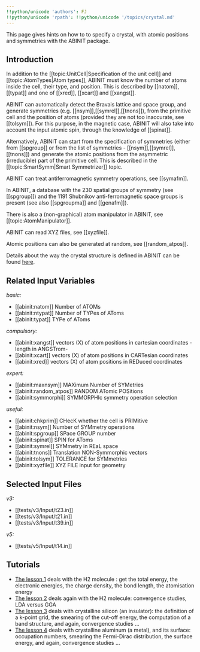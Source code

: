 ```yaml
---
!!python/unicode 'authors': FJ
!!python/unicode 'rpath': !!python/unicode '/topics/crystal.md'
---
```

<!--
This file is automatically generated by mksite.py. All changes will be lost.
Change the input yaml files or the python code
-->

This page gives hints on how to to specify a crystal, with atomic positions and symmetries with the ABINIT package.

## Introduction

In addition to the [[topic:UnitCell|Specification of the unit cell]] and
[[topic:AtomTypes|Atom types]], ABINIT must know the number of atoms inside
the cell, their type, and position. This is described by [[natom]], [[typat]]
and one of [[xred]], [[xcart]] and [[xangst]].

ABINIT can automatically detect the Bravais lattice and space group, and
generate symmetries (e.g. [[nsym]],[[symrel]],[[tnons]]), from the primitive
cell and the position of atoms (provided they are not too inaccurate, see
[[tolsym]]). For this purpose, in the magnetic case, ABINIT will also take
into account the input atomic spin, through the knowledge of [[spinat]].

Alternatively, ABINIT can start from the specification of symmetries (either
from [[spgroup]] or from the list of symmetries -
[[nsym]],[[symrel]],[[tnons]]) and generate the atomic positions from the
asymmetric (irreducible) part of the primitive cell. This is described in the
[[topic:SmartSymm|Smart Symmetrizer]] topic.

ABINIT can treat antiferromagnetic symmetry operations, see [[symafm]].

In ABINIT, a database with the 230 spatial groups of symmetry (see
[[spgroup]]) and the 1191 Shubnikov anti-ferromagnetic space groups is present
(see also [[spgroupma]] and [[genafm]]).

There is also a (non-graphical) atom manipulator in ABINIT, see
[[topic:AtomManipulator]].

ABINIT can read XYZ files, see [[xyzfile]].

Atomic positions can also be generated at random, see [[random_atpos]].

Details about the way the crystal structure is defined in ABINIT can be found
[here](../documents/geometry.pdf).



## Related Input Variables

*basic:*

- [[abinit:natom]]  Number of ATOMs
- [[abinit:ntypat]]  Number of TYPes of AToms
- [[abinit:typat]]  TYPe of AToms
 
*compulsory:*

- [[abinit:xangst]]  vectors (X) of atom positions in cartesian coordinates -length in ANGSTrom-
- [[abinit:xcart]]  vectors (X) of atom positions in CARTesian coordinates
- [[abinit:xred]]  vectors (X) of atom positions in REDuced coordinates
 
*expert:*

- [[abinit:maxnsym]]  MAXimum Number of SYMetries
- [[abinit:random_atpos]]  RANDOM ATomic POSitions
- [[abinit:symmorphi]]  SYMMORPHIc symmetry operation selection
 
*useful:*

- [[abinit:chkprim]]  CHecK whether the cell is PRIMitive
- [[abinit:nsym]]  Number of SYMmetry operations
- [[abinit:spgroup]]  SPace GROUP number
- [[abinit:spinat]]  SPIN for AToms
- [[abinit:symrel]]  SYMmetry in REaL space
- [[abinit:tnons]]  Translation NON-Symmorphic vectors
- [[abinit:tolsym]]  TOLERANCE for SYMmetries
- [[abinit:xyzfile]]  XYZ FILE input for geometry
 

## Selected Input Files

*v3:*

- [[tests/v3/Input/t23.in]]
- [[tests/v3/Input/t21.in]]
- [[tests/v3/Input/t39.in]]
 
*v5:*

- [[tests/v5/Input/t14.in]]
 

## Tutorials

* [The lesson 1](../../tutorial/generated_files/lesson_base1.html) deals with the H2 molecule : get the total energy, the electronic energies, the charge density, the bond length, the atomisation energy 
* [The lesson 2](../../tutorial/generated_files/lesson_base2.html) deals again with the H2 molecule: convergence studies, LDA versus GGA 
* [The lesson 3](../../tutorial/generated_files/lesson_base3.html) deals with crystalline silicon (an insulator): the definition of a k-point grid, the smearing of the cut-off energy, the computation of a band structure, and again, convergence studies ...
* [The lesson 4](../../tutorial/generated_files/lesson_base4.html) deals with crystalline aluminum (a metal), and its surface: occupation numbers, smearing the Fermi-Dirac distribution, the surface energy, and again, convergence studies ...

